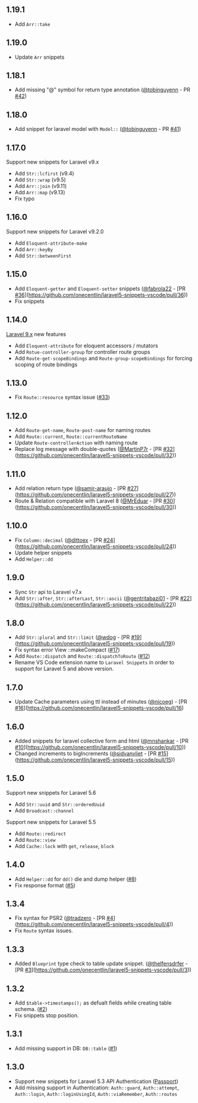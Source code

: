 ## 1.19.1

* Add `Arr::take`

## 1.19.0

* Update `Arr` snippets

## 1.18.1

* Add missing "@" symbol for return type annotation ([@tobinguyenn](https://github.com/tobinguyenn) - PR [#42](https://github.com/onecentlin/laravel5-snippets-vscode/issues/42))

## 1.18.0

* Add snippet for laravel model with `Model::` ([@tobinguyenn](https://github.com/tobinguyenn) - PR [#41](https://github.com/onecentlin/laravel5-snippets-vscode/issues/41))

## 1.17.0

Support new snippets for Laravel v9.x

* Add `Str::lcfirst` (v9.4)
* Add `Str::wrap` (v9.5)
* Add `Arr::join` (v9.11)
* Add `Arr::map` (v9.13)
* Fix typo

## 1.16.0

Support new snippets for Laravel v9.2.0

* Add `Eloquent-attribute-make`
* Add `Arr::keyBy`
* Add `Str::betweenFirst`

## 1.15.0

* Add `Eloquent-getter` and `Eloquent-setter` snippets ([@fabrola22](https://github.com/fabrola22) - [PR [#36](https://github.com/onecentlin/laravel5-snippets-vscode/issues/36)](https://github.com/onecentlin/laravel5-snippets-vscode/pull/36))
* Fix snippets

## 1.14.0

[Laravel 9.x](https://laravel.com/docs/9.x/releases) new features

* Add `Eloquent-attribute` for eloquent accessors / mutators
* Add `Rotue-controller-group` for controller route groups
* Add `Route-get-scopeBindings` and `Route-group-scopeBindings` for forcing scoping of route bindings

## 1.13.0

* Fix `Route::resource` syntax issue ([#33](https://github.com/onecentlin/laravel5-snippets-vscode/issues/33))

## 1.12.0

* Add `Route-get-name`, `Route-post-name` for naming routes
* Add `Route::current`, `Route::currentRouteName`
* Update `Route-controllerAction` with naming route
* Replace log message with double-quotes ([@MartinP7r](https://github.com/MartinP7r) - [PR [#32](https://github.com/onecentlin/laravel5-snippets-vscode/issues/32)](https://github.com/onecentlin/laravel5-snippets-vscode/pull/32))

## 1.11.0

* Add relation return type ([@samir-araujo](https://github.com/samir-araujo) - [PR [#27](https://github.com/onecentlin/laravel5-snippets-vscode/issues/27)](https://github.com/onecentlin/laravel5-snippets-vscode/pull/27))
* Route & Relation compatible with Laravel 8 ([@MrEduar](https://github.com/MrEduar) - [PR [#30](https://github.com/onecentlin/laravel5-snippets-vscode/issues/30)](https://github.com/onecentlin/laravel5-snippets-vscode/pull/30))

## 1.10.0

* Fix `Column::decimal` ([@dittoex](https://github.com/dittoex) - [PR [#24](https://github.com/onecentlin/laravel5-snippets-vscode/issues/24)](https://github.com/onecentlin/laravel5-snippets-vscode/pull/24))
* Update helper snippets
* Add `Helper::dd`

## 1.9.0

* Sync `Str` api to Laravel v7.x
* Add `Str::after`, `Str::afterLast`, `Str::ascii` ([@gentritabazi01](https://github.com/gentritabazi01) - [PR [#22](https://github.com/onecentlin/laravel5-snippets-vscode/issues/22)](https://github.com/onecentlin/laravel5-snippets-vscode/pull/22))

## 1.8.0

* Add `Str::plural` and `Str::limit` ([@wdog](https://github.com/wdog) - [PR [#19](https://github.com/onecentlin/laravel5-snippets-vscode/issues/19)](https://github.com/onecentlin/laravel5-snippets-vscode/pull/19))
* Fix syntax error View ::makeCompact ([#17](https://github.com/onecentlin/laravel5-snippets-vscode/issues/17))
* Add `Route::dispatch` and `Route::dispatchToRoute` ([#12](https://github.com/onecentlin/laravel5-snippets-vscode/issues/12))
* Rename VS Code extension name to `Laravel Snippets` in order to support for Laravel 5 and above version.

## 1.7.0

* Update Cache parameters using ttl instead of minutes ([@nicoeg](https://github.com/nicoeg)) - [PR [#16](https://github.com/onecentlin/laravel5-snippets-vscode/issues/16)](https://github.com/onecentlin/laravel5-snippets-vscode/pull/16)

## 1.6.0

* Added snippets for laravel collective form and html ([@mnshankar](https://github.com/mnshankar) - [PR [#10](https://github.com/onecentlin/laravel5-snippets-vscode/issues/10)](https://github.com/onecentlin/laravel5-snippets-vscode/pull/10))
* Changed increments to bigIncrements ([@sidvanvliet](https://github.com/sidvanvliet) - [PR [#15](https://github.com/onecentlin/laravel5-snippets-vscode/issues/15)](https://github.com/onecentlin/laravel5-snippets-vscode/pull/15))

## 1.5.0

Support new snippets for Laravel 5.6

* Add `Str::uuid` and `Str::orderedUuid`
* Add `Broadcast::channel`

Support new snippets for Laravel 5.5

* Add `Route::redirect`
* Add `Route::view`
* Add `Cache::lock` with `get`, `release`, `block`

## 1.4.0

* Add `Helper::dd` for `dd()` die and dump helper ([#8](https://github.com/onecentlin/laravel5-snippets-vscode/issues/8))
* Fix response format ([#5](https://github.com/onecentlin/laravel5-snippets-vscode/issues/5))

## 1.3.4

* Fix syntax for PSR2 ([@tradzero](https://github.com/tradzero) - [PR [#4](https://github.com/onecentlin/laravel5-snippets-vscode/issues/4)](https://github.com/onecentlin/laravel5-snippets-vscode/pull/4))
* Fix `Route` syntax issues.

## 1.3.3

* Added `Blueprint` type check to table update snippet. ([@thelfensdrfer](https://github.com/thelfensdrfer) - [PR [#3](https://github.com/onecentlin/laravel5-snippets-vscode/issues/3)](https://github.com/onecentlin/laravel5-snippets-vscode/pull/3))

## 1.3.2

* Add `$table->timestamps();` as defualt fields while creating table schema. ([#2](https://github.com/onecentlin/laravel5-snippets-vscode/issues/2))
* Fix snippets stop position.

## 1.3.1

* Add missing support in DB: `DB::table` ([#1](https://github.com/onecentlin/laravel5-snippets-vscode/issues/1))

## 1.3.0

* Support new snippets for Laravel 5.3 API Authentication ([Passport](https://laravel.com/docs/5.3/passport))
* Add missing support in Authentication: `Auth::guard`, `Auth::attempt`, `Auth::login`, `Auth::loginUsingId`, `Auth::viaRemember`, `Auth::routes`
